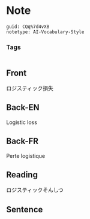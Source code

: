 # Note
```
guid: CQq%7d4vXB
notetype: AI-Vocabulary-Style
```

### Tags
```
```

## Front
ロジスティック損失

## Back-EN
Logistic loss

## Back-FR
Perte logistique

## Reading
ロジスティックそんしつ

## Sentence

